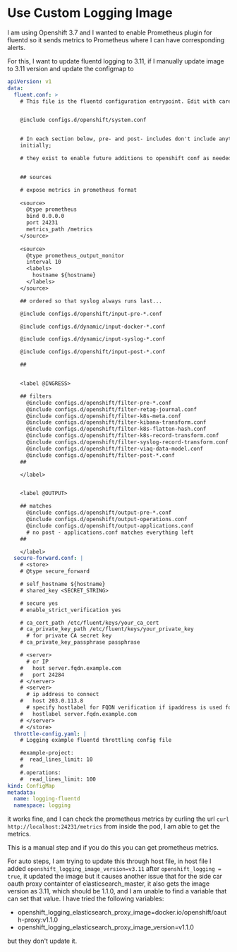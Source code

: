 # Use Custom Logging Image

I am using Openshift 3.7 and I wanted to enable Prometheus plugin for fluentd so it sends metrics to Prometheus where I can have corresponding alerts.

For this, I want to update fluentd logging to 3.11, if I manually update image to 3.11 version and update the configmap to

```yaml
apiVersion: v1
data:
  fluent.conf: >
    # This file is the fluentd configuration entrypoint. Edit with care.


    @include configs.d/openshift/system.conf


    # In each section below, pre- and post- includes don't include anything
    initially;

    # they exist to enable future additions to openshift conf as needed.


    ## sources

    # expose metrics in prometheus format
    
    <source>
      @type prometheus
      bind 0.0.0.0
      port 24231
      metrics_path /metrics
    </source>
    
    <source>
      @type prometheus_output_monitor
      interval 10
      <labels>
        hostname ${hostname}
      </labels>
    </source>

    ## ordered so that syslog always runs last...

    @include configs.d/openshift/input-pre-*.conf

    @include configs.d/dynamic/input-docker-*.conf

    @include configs.d/dynamic/input-syslog-*.conf

    @include configs.d/openshift/input-post-*.conf

    ##


    <label @INGRESS>

    ## filters
      @include configs.d/openshift/filter-pre-*.conf
      @include configs.d/openshift/filter-retag-journal.conf
      @include configs.d/openshift/filter-k8s-meta.conf
      @include configs.d/openshift/filter-kibana-transform.conf
      @include configs.d/openshift/filter-k8s-flatten-hash.conf
      @include configs.d/openshift/filter-k8s-record-transform.conf
      @include configs.d/openshift/filter-syslog-record-transform.conf
      @include configs.d/openshift/filter-viaq-data-model.conf
      @include configs.d/openshift/filter-post-*.conf
    ##

    </label>


    <label @OUTPUT>

    ## matches
      @include configs.d/openshift/output-pre-*.conf
      @include configs.d/openshift/output-operations.conf
      @include configs.d/openshift/output-applications.conf
      # no post - applications.conf matches everything left
    ##

    </label>
  secure-forward.conf: |
    # <store>
    # @type secure_forward

    # self_hostname ${hostname}
    # shared_key <SECRET_STRING>

    # secure yes
    # enable_strict_verification yes

    # ca_cert_path /etc/fluent/keys/your_ca_cert
    # ca_private_key_path /etc/fluent/keys/your_private_key
      # for private CA secret key
    # ca_private_key_passphrase passphrase

    # <server>
      # or IP
    #   host server.fqdn.example.com
    #   port 24284
    # </server>
    # <server>
      # ip address to connect
    #   host 203.0.113.8
      # specify hostlabel for FQDN verification if ipaddress is used for host
    #   hostlabel server.fqdn.example.com
    # </server>
    # </store>
  throttle-config.yaml: |
    # Logging example fluentd throttling config file

    #example-project:
    #  read_lines_limit: 10
    #
    #.operations:
    #  read_lines_limit: 100
kind: ConfigMap
metadata:
  name: logging-fluentd
  namespace: logging
```

it works fine, and I can check the prometheus metrics by curling the url `curl http://localhost:24231/metrics` from inside the pod, I am able to get the metrics.

This is a manual step and if you do this you can get prometheus metrics.

For auto steps, I am trying to update this through host file, in host file I added `openshift_logging_image_version=v3.11` after `openshift_logging = true`, it updated the image but it causes another issue that for the side car oauth proxy containter of elasticsearch_master, it also gets the image version as 3.11, which should be 1.1.0, and I am unable to find a variable that can set that value. I have tried the following variables: 

- openshift_logging_elasticsearch_proxy_image=docker.io/openshift/oauth-proxy:v1.1.0
- openshift_logging_elasticsearch_proxy_image_version=v1.1.0

but they don't update it.